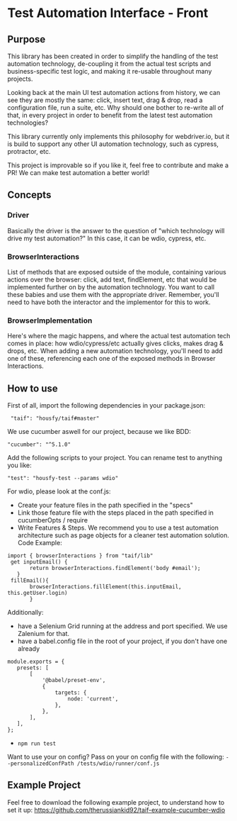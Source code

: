 # Test Automation Interface - Front

## Purpose
This library has been created in order to simplify the handling of the test automation technology, de-coupling it from the actual test scripts and business-specific test logic, and making it re-usable throughout many projects.

Looking back at the main UI test automation actions from history, we can see they are  mostly the same: click, insert text, drag & drop, read a configuration file, run a suite, etc. Why should one bother to re-write all of that, in every project in order to benefit from the latest test automation technologies?

This library currently only implements this philosophy for  webdriver.io, but it is build to support any other UI automation technology, such as cypress, protractor, etc. 

This project is improvable so if you like it, feel free to contribute and make a PR! We can make test automation a better world! 
## Concepts

### Driver 
Basically the driver is the answer to the question of "which technology will drive my test automation?"
In this case, it can be wdio, cypress, etc.

 
### BrowserInteractions
List of methods that are exposed outside of the module, containing various actions over the browser: click, add text, findElement, etc that would be implemented further on by the automation technology.
You want to call these babies and use them with the appropriate driver. 
Remember, you'll need to have both the interactor and the implementor for this to work.

### BrowserImplementation
Here's where the magic happens, and where the actual test automation tech comes in place: how wdio/cypress/etc actually gives clicks, makes drag & drops, etc.
When adding a new automation technology, you'll need to add one of these, referencing each one of the exposed methods in Browser Interactions.

## How to use
First of all, import the following dependencies in your package.json:

   ```
    "taif": "housfy/taif#master" 
   ```

We use cucumber aswell for our project, because we like BDD:

   ``` 
   "cucumber": "^5.1.0"
   ```


Add the following scripts to your project. You can rename test to anything you like:

   ```  
   "test": "housfy-test --params wdio"
   ```

For wdio, please look at the conf.js: 
- Create your feature files in the path specified in the "specs"
- Link those feature file with the steps placed in the path specified in cucumberOpts / require 
- Write Features & Steps. We recommend you to use a test automation architecture such as page objects for a cleaner test automation solution. 
 Code Example: 
 ```
 import { browserInteractions } from "taif/lib"
  get inputEmail() {
        return browserInteractions.findElement('body #email');
    }
  fillEmail(){
        browserInteractions.fillElement(this.inputEmail, this.getUser.login)
        }
 ``` 
 Additionally: 
 - have a Selenium Grid running at the address and port specified. We use Zalenium for that.   
 - have a babel.config file in the root of your project, if you don't have one already
  ```
 module.exports = {
     presets: [
         [
             '@babel/preset-env',
             {
                 targets: {
                     node: 'current',
                 },
             },
         ],
     ],
 };
  ```
 - ``` npm run test ```
 
 Want to use your on config?
 Pass on your on config file with the following: 
  ``` --personalizedConfPath /tests/wdio/runner/conf.js ```  

## Example Project  
Feel free to download the following example project, to understand how to set it up: https://github.com/therussiankid92/taif-example-cucumber-wdio

